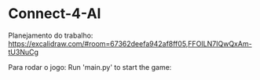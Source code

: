 # Connect-4-AI
Planejamento do trabalho:
https://excalidraw.com/#room=67362deefa942af8ff05,FFOILN7IQwQxAm-tU3NuCg


Para rodar o jogo:
Run 'main.py' to start the game: